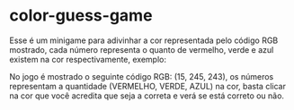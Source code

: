 # color-guess-game
Esse é um minigame para adivinhar a cor representada pelo código RGB mostrado, cada número representa o quanto de vermelho, verde e azul existem na cor respectivamente, exemplo:

No jogo é mostrado o seguinte código RGB: (15, 245, 243), os números representam a quantidade (VERMELHO, VERDE, AZUL) na cor, basta clicar na cor que você acredita que seja a correta e verá se está correto ou não.
